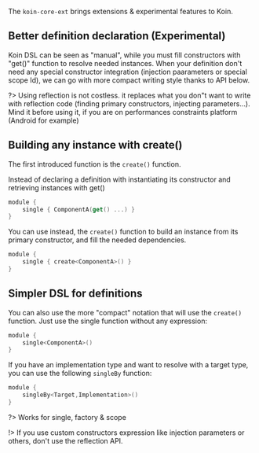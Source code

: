 
The `koin-core-ext` brings extensions & experimental features to Koin.

## Better definition declaration (Experimental)

Koin DSL can be seen as "manual", while you must fill constructors with "get()" function to resolve needed instances. When your definition don't need any special constructor integration (injection paarameters
or special scope Id), we can go with more compact writing style thanks to API below.

?> Using reflection is not costless. it replaces what you don"t want to write with reflection code (finding primary constructors, injecting parameters...). Mind it before using it, if you are on
performances constraints platform (Android for example)

## Building any instance with create()

The first introduced function is the `create()` function.

Instead of declaring a definition with instantiating its constructor and retrieving instances with get()

```kotlin
module {
    single { ComponentA(get() ...) }
}
```

You can use instead, the `create()` function to build an instance from its primary constructor, and fill the needed dependencies.

```kotlin
module {
    single { create<ComponentA>() }
}
```

## Simpler DSL for definitions

You can also use the more "compact" notation that will use the `create()` function. Just use the single function without any expression:

```kotlin
module {
    single<ComponentA>()
}
```

If you have an implementation type and want to resolve with a target type, you can use the following `singleBy` function:

```kotlin
module {
    singleBy<Target,Implementation>()
}
```

?> Works for single, factory & scope

!> If you use custom constructors expression like injection parameters or others, don't use the reflection API.

